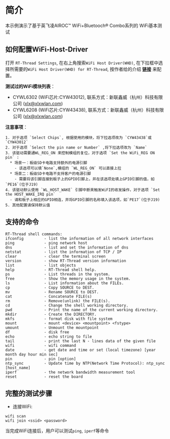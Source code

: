 # 简介

本示例演示了基于英飞凌AIROC™ WiFi+Bluetooch® Combo系列的 WiFi基本测试

## 如何配置WiFi-Host-Driver
打开 `RT-Thread Settings`, 在右上角搜索`WiFi Host Driver(WHD)`, 在下拉框中选择所需要的`WiFi Host Driver(WHD) for RT-Thread`, 按作者给的介绍 __**[链接](https://github.com/Evlers/rt-thread_wifi-host-driver/blob/master/README_CN.md)**__ 来配置。

__测试过的WiFi模块列表__：
- CYWL6302 (WiFi芯片:CYW43012), 联系方式：新联鑫威（杭州）科技有限公司 (xlx@xlxwlan.com)
- CYWL6208 (WiFi芯片:CYW43438), 联系方式：新联鑫威（杭州）科技有限公司 (xlx@xlxwlan.com)

__注意事项__：

    1. 对于选项 `Select Chips`, 根据使用的模块，将下拉选项改为 `CYW43438`或 `CYW43012`
    2. 对于选项 `Select the pin name or Number` ,将下拉选项改为 `Name`
    3. 该驱动需要通WL_REG_ON 来控制模组的复位，对于选项 `Set the WiFi_REG ON pin` :
      * 场景一：板级SD卡电路支持额外的电源引脚
        - 该选项可以填`None`,模组的 `WL_REG_ON` 可以直接上拉
      * 场景二：板级SD卡电路不支持客户的电源引脚
        - 需要将该引脚连接到板子上的GPIO引脚上，并在该选项处填上GPIO引脚的值，如`PE16`(位于J19)
    4. 该驱动默认使用 `WL_HOST_WAKE` 引脚中断来触发WiFI的收发操作，对于选项 `Set the HOST_WAKE_IRQ pin`
      - 请和板子上相应的GPIO相连，并将GPIO引脚的名称填入该选项，如`PE17`(位于J19)
    5. 其他配置请保持默认值




## 支持的命令
```shell
RT-Thread shell commands:
ifconfig         - list the information of all network interfaces
ping             - ping network host
dns              - list and set the information of dns
netstat          - list the information of TCP / IP
clear            - clear the terminal screen
version          - show RT-Thread version information
list             - list objects
help             - RT-Thread shell help.
ps               - List threads in the system.
free             - Show the memory usage in the system.
ls               - List information about the FILEs.
cp               - Copy SOURCE to DEST.
mv               - Rename SOURCE to DEST.
cat              - Concatenate FILE(s)
rm               - Remove(unlink) the FILE(s).
cd               - Change the shell working directory.
pwd              - Print the name of the current working directory.
mkdir            - Create the DIRECTORY.
mkfs             - format disk with file system
mount            - mount <device> <mountpoint> <fstype>
umount           - Unmount the mountpoint
df               - disk free
echo             - echo string to file
tail             - print the last N - lines data of the given file
wifi             - wifi command
date             - get date and time or set (local timezone) [year month day hour min sec]
pin              - pin [option]
ntp_sync         - Update time by NTP(Network Time Protocol): ntp_sync [host_name]
iperf            - the network bandwidth measurement tool
reset            - reset the board
```

## 完整的测试步骤
- 连接WiFi:
```shell
wifi scan
wifi join <ssid> <password>
```
当完成WiFi连接后，用户可以测试`ping`, `iperf`等命令